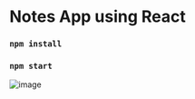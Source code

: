 # Notes App using React
### `npm install`
### `npm start`

![image](https://user-images.githubusercontent.com/68821643/204076112-63db4692-5bae-475a-82b6-cec0b033fa63.png)
